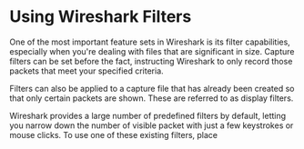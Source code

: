 # Using Wireshark Filters
One of the most important feature sets in Wireshark is its filter capabilities, especially when you're dealing with files that are significant in size. Capture filters can be set before the fact, instructing Wireshark to only record those packets that meet your specified criteria.

Filters can also be applied to a capture file that has already been created so that only certain packets are shown. These are referred to as display filters.

Wireshark provides a large number of predefined filters by default, letting you narrow down the number of visible packet with just a few keystrokes or mouse clicks. To use one of these existing filters, place 

<!--stackedit_data:
eyJoaXN0b3J5IjpbLTEzMTUyMTIwMTgsMTczNTg3NDExNF19
-->
